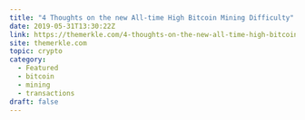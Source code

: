 ```yaml
---
title: "4 Thoughts on the new All-time High Bitcoin Mining Difficulty"
date: 2019-05-31T13:30:22Z
link: https://themerkle.com/4-thoughts-on-the-new-all-time-high-bitcoin-mining-difficulty/?utm_medium=RSS&utm_source=hune
site: themerkle.com
topic: crypto
category:
  - Featured
  - bitcoin
  - mining
  - transactions
draft: false
---
```

